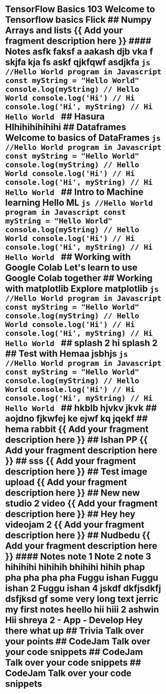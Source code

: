 # TensorFlow Basics 103 Welcome to Tensorflow basics Flick ## Numpy Arrays and lists {{ Add your fragment description here }} #### Notes asfk faksf a aakash djb vka f skjfa kja fs askf qjkfqwf asdjkfa ```js //Hello World program in Javascript const myString = "Hello World" console.log(myString) // Hello World console.log('Hi') // Hi console.log('Hi', myString) // Hi Hello World ``` ## Hasura HIhihihihihihi ## Dataframes Welcome to basics of DataFrames ```js //Hello World program in Javascript const myString = "Hello World" console.log(myString) // Hello World console.log('Hi') // Hi console.log('Hi', myString) // Hi Hello World ``` ## Intro to Machine learning Hello ML ```js //Hello World program in Javascript const myString = "Hello World" console.log(myString) // Hello World console.log('Hi') // Hi console.log('Hi', myString) // Hi Hello World ``` ## Working with Google Colab Let's learn to use Google Colab together ## Working with matplotlib Explore matplotlib ```js //Hello World program in Javascript const myString = "Hello World" console.log(myString) // Hello World console.log('Hi') // Hi console.log('Hi', myString) // Hi Hello World ``` ## splash 2 hi splash 2 ## Test with Hemaa jsbhjs ```js //Hello World program in Javascript const myString = "Hello World" console.log(myString) // Hello World console.log('Hi') // Hi console.log('Hi', myString) // Hi Hello World ``` ## hkblb hjvkv jkvk ## aojdno fjkwfej ke ejwf kq jqekf ## hema rabbit {{ Add your fragment description here }} ## Ishan PP {{ Add your fragment description here }} ## sss {{ Add your fragment description here }} ## Test image upload {{ Add your fragment description here }} ## New new studio 2 video {{ Add your fragment description here }} ## Hey hey videojam 2 {{ Add your fragment description here }} ## Nudbedu {{ Add your fragment description here }} #### Notes note 1 Note 2 note 3 hihihihi hihihih bhihihi hihih phap pha pha pha pha Fuggu ishan Fuggu ishan 2 Fuggu ishan 4 jskdf dkfjsdkfj dsfjksd gf some very long text jerric my first notes heello hii hiii 2 ashwin Hii shreya 2 - App - Develop Hey there what up ## Trivia Talk over your points ## CodeJam Talk over your code snippets ## CodeJam Talk over your code snippets ## CodeJam Talk over your code snippets